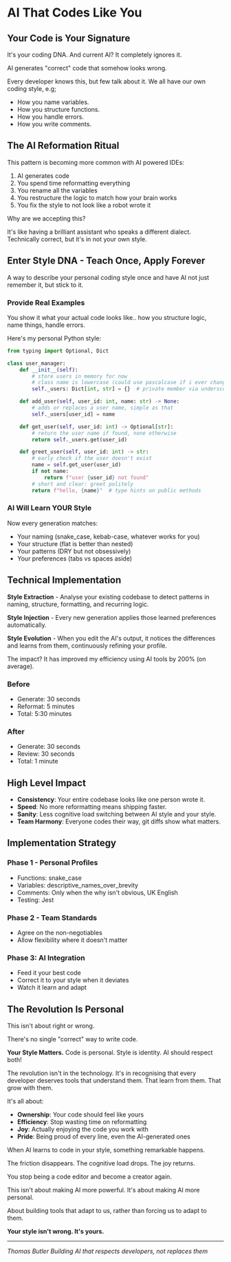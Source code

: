 # AI That Codes Like You

## Your Code is Your Signature

It's your coding DNA. And current AI? It completely ignores it.

AI generates "correct" code that somehow looks wrong.

Every developer knows this, but few talk about it. We all have our own coding style, e.g;
- How you name variables.
- How you structure functions.
- How you handle errors.
- How you write comments.

## The AI Reformation Ritual

This pattern is becoming more common with AI powered IDEs:
1. AI generates code
2. You spend time reformatting everything
3. You rename all the variables
4. You restructure the logic to match how your brain works
5. You fix the style to not look like a robot wrote it

Why are we accepting this?

It's like having a brilliant assistant who speaks a different dialect. Technically correct, but it's in not your own style.

## Enter Style DNA - Teach Once, Apply Forever

A way to describe your personal coding style once and have AI not just remember it, but stick to it.

### Provide Real Examples

You show it what your actual code looks like.. how you structure logic, name things, handle errors.

Here's my personal Python style:

```python
from typing import Optional, Dict

class user_manager:
    def __init__(self):
        # store users in memory for now
        # class name is lowercase (could use pascalcase if i ever change my mind)
        self._users: Dict[int, str] = {}  # private member via underscore prefix

    def add_user(self, user_id: int, name: str) -> None:
        # adds or replaces a user name, simple as that
        self._users[user_id] = name

    def get_user(self, user_id: int) -> Optional[str]:
        # return the user name if found, none otherwise
        return self._users.get(user_id)

    def greet_user(self, user_id: int) -> str:
        # early check if the user doesn't exist
        name = self.get_user(user_id)
        if not name:
            return f"user {user_id} not found"
        # short and clear: greet politely
        return f"hello, {name}"  # type hints on public methods
```

### AI Will Learn YOUR Style

Now every generation matches:
- Your naming (snake_case, kebab-case, whatever works for you)
- Your structure (flat is better than nested)
- Your patterns (DRY but not obsessively)
- Your preferences (tabs vs spaces aside)

## Technical Implementation

**Style Extraction** - Analyse your existing codebase to detect patterns in naming, structure, formatting, and recurring logic.

**Style Injection** - Every new generation applies those learned preferences automatically.

**Style Evolution** - When you edit the AI's output, it notices the differences and learns from them, continuously refining your profile.

The impact? It has improved my efficiency using AI tools by 200% (on average).

### Before
- Generate: 30 seconds
- Reformat: 5 minutes
- Total: 5:30 minutes

### After
- Generate: 30 seconds
- Review: 30 seconds
- Total: 1 minute

## High Level Impact

- **Consistency**: Your entire codebase looks like one person wrote it.
- **Speed**: No more reformatting means shipping faster.
- **Sanity**: Less cognitive load switching between AI style and your style.
- **Team Harmony**: Everyone codes their way, git diffs show what matters.

## Implementation Strategy

### Phase 1 - Personal Profiles
- Functions: snake_case
- Variables: descriptive_names_over_brevity
- Comments: Only when the why isn't obvious, UK English
- Testing: Jest

### Phase 2 - Team Standards
- Agree on the non-negotiables
- Allow flexibility where it doesn't matter

### Phase 3: AI Integration
- Feed it your best code
- Correct it to your style when it deviates
- Watch it learn and adapt

## The Revolution Is Personal

This isn't about right or wrong.

There's no single "correct" way to write code.

**Your Style Matters.** Code is personal. Style is identity. AI should respect both!

The revolution isn't in the technology. It's in recognising that every developer deserves tools that understand them. That learn from them. That grow with them.

It's all about:
- **Ownership**: Your code should feel like yours
- **Efficiency**: Stop wasting time on reformatting
- **Joy**: Actually enjoying the code you work with
- **Pride**: Being proud of every line, even the AI-generated ones

When AI learns to code in your style, something remarkable happens.

The friction disappears. The cognitive load drops. The joy returns.

You stop being a code editor and become a creator again.

This isn't about making AI more powerful. It's about making AI more personal.

About building tools that adapt to us, rather than forcing us to adapt to them.

**Your style isn't wrong. It's yours.**

---

*Thomas Butler*
*Building AI that respects developers, not replaces them*
